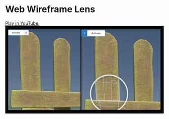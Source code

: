 # Web Wireframe Lens

[Play in YouTube.](https://youtu.be/4izSq5biAeo)
![](./Wireframe-lens.png#center)
